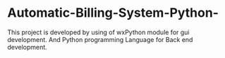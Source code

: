 # Automatic-Billing-System-Python-
This project is developed by using of wxPython module for gui development. And Python programming Language for Back end development.
